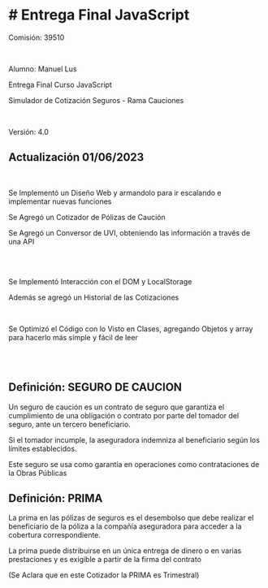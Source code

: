 <h1># Entrega Final JavaScript</h1>
<p>Comisión: 39510</p>
<br>
<p>Alumno: Manuel Lus</p>
<p>Entrega Final Curso JavaScript</p> 
<p>Simulador de Cotización Seguros - Rama Cauciones</p>
<br>
<p>Versión: 4.0</p>

<h2>Actualización 01/06/2023</h2>
<br>
<p>Se Implementó un Diseño Web y armandolo para ir escalando e implementar nuevas funciones</p>
<p>Se Agregó un Cotizador de Pólizas de Caución</p>
<p>Se Agregó un Conversor de UVI, obteniendo las información a través de una API</p>
<br><br>
<p>Se Implementó Interacción con el DOM y LocalStorage</p>
<p>Además se agregó un Historial de las Cotizaciones</p>
<br>
<p>Se Optimizó el Código con lo Visto en Clases, agregando Objetos y array para hacerlo más simple y fácil de leer</p>
<br><br>
<h2>Definición: SEGURO DE CAUCION</h2>
<p>Un seguro de caución es un contrato de seguro que garantiza el cumplimiento de una obligación o contrato por parte del tomador del seguro, ante un tercero beneficiario.</p>
<p>Si el tomador incumple, la aseguradora indemniza al beneficiario según los límites establecidos.</p>
<p>Este seguro se usa como garantía en operaciones como contrataciones de la Obras Públicas</p>
<P></P>
<h2>Definición: PRIMA</h2>
<p>La prima en las pólizas de seguros es el desembolso que debe realizar el beneficiario de la póliza a la compañía aseguradora para acceder a la cobertura correspondiente.</p>
<p>La prima puede distribuirse en un única entrega de dinero o en varias prestaciones y es exigible a partir de la firma del contrato</p>
<p>(Se Aclara que en este Cotizador la PRIMA es Trimestral)</p>